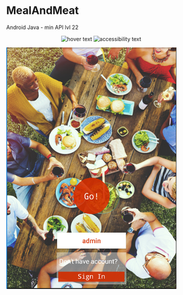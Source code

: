 # MealAndMeat
Android Java - min API lvl 22

<p align="center">
  <img src="master/capturas/captura.png" width="350" title="hover text">
  <img src="master/capturas/captura2.png" width="350" alt="accessibility text">
</p>


![Start activity](https://github.com/JavierEspinMegias/MealAndMeat/blob/master/capturas/Captura.PNG)
